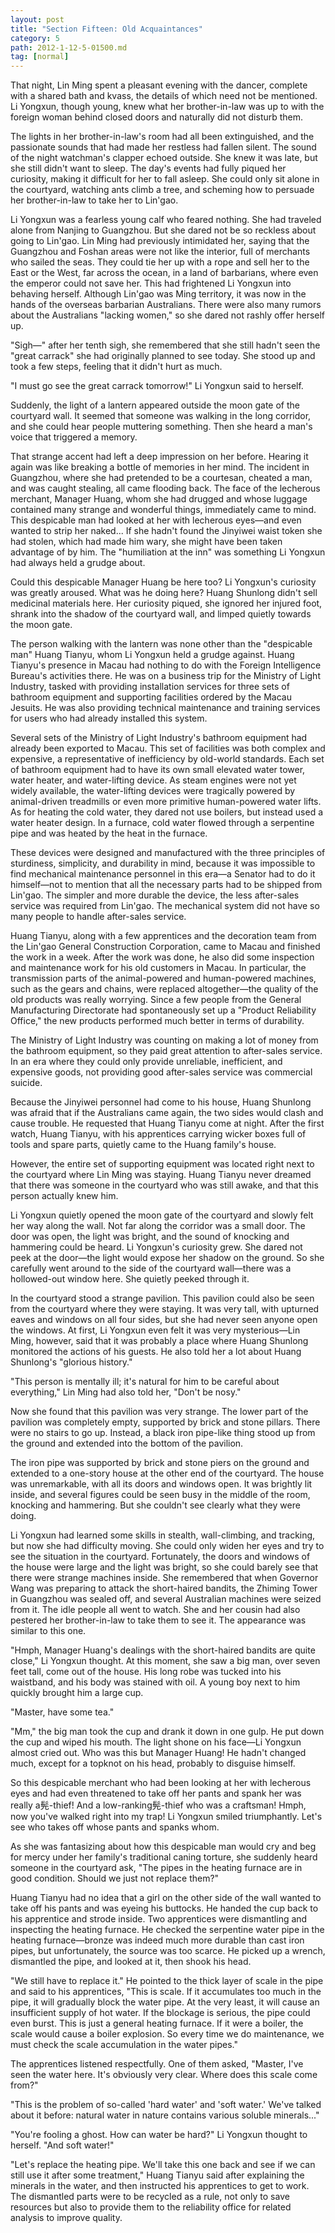 ```yaml
---
layout: post
title: "Section Fifteen: Old Acquaintances"
category: 5
path: 2012-1-12-5-01500.md
tag: [normal]
---
```


That night, Lin Ming spent a pleasant evening with the dancer, complete with a shared bath and kvass, the details of which need not be mentioned. Li Yongxun, though young, knew what her brother-in-law was up to with the foreign woman behind closed doors and naturally did not disturb them.

The lights in her brother-in-law's room had all been extinguished, and the passionate sounds that had made her restless had fallen silent. The sound of the night watchman's clapper echoed outside. She knew it was late, but she still didn't want to sleep. The day's events had fully piqued her curiosity, making it difficult for her to fall asleep. She could only sit alone in the courtyard, watching ants climb a tree, and scheming how to persuade her brother-in-law to take her to Lin'gao.

Li Yongxun was a fearless young calf who feared nothing. She had traveled alone from Nanjing to Guangzhou. But she dared not be so reckless about going to Lin'gao. Lin Ming had previously intimidated her, saying that the Guangzhou and Foshan areas were not like the interior, full of merchants who sailed the seas. They could tie her up with a rope and sell her to the East or the West, far across the ocean, in a land of barbarians, where even the emperor could not save her. This had frightened Li Yongxun into behaving herself. Although Lin'gao was Ming territory, it was now in the hands of the overseas barbarian Australians. There were also many rumors about the Australians "lacking women," so she dared not rashly offer herself up.

"Sigh—" after her tenth sigh, she remembered that she still hadn't seen the "great carrack" she had originally planned to see today. She stood up and took a few steps, feeling that it didn't hurt as much.

"I must go see the great carrack tomorrow!" Li Yongxun said to herself.

Suddenly, the light of a lantern appeared outside the moon gate of the courtyard wall. It seemed that someone was walking in the long corridor, and she could hear people muttering something. Then she heard a man's voice that triggered a memory.

That strange accent had left a deep impression on her before. Hearing it again was like breaking a bottle of memories in her mind. The incident in Guangzhou, where she had pretended to be a courtesan, cheated a man, and was caught stealing, all came flooding back. The face of the lecherous merchant, Manager Huang, whom she had drugged and whose luggage contained many strange and wonderful things, immediately came to mind. This despicable man had looked at her with lecherous eyes—and even wanted to strip her naked... If she hadn't found the Jinyiwei waist token she had stolen, which had made him wary, she might have been taken advantage of by him. The "humiliation at the inn" was something Li Yongxun had always held a grudge about.

Could this despicable Manager Huang be here too? Li Yongxun's curiosity was greatly aroused. What was he doing here? Huang Shunlong didn't sell medicinal materials here. Her curiosity piqued, she ignored her injured foot, shrank into the shadow of the courtyard wall, and limped quietly towards the moon gate.

The person walking with the lantern was none other than the "despicable man" Huang Tianyu, whom Li Yongxun held a grudge against. Huang Tianyu's presence in Macau had nothing to do with the Foreign Intelligence Bureau's activities there. He was on a business trip for the Ministry of Light Industry, tasked with providing installation services for three sets of bathroom equipment and supporting facilities ordered by the Macau Jesuits. He was also providing technical maintenance and training services for users who had already installed this system.

Several sets of the Ministry of Light Industry's bathroom equipment had already been exported to Macau. This set of facilities was both complex and expensive, a representative of inefficiency by old-world standards. Each set of bathroom equipment had to have its own small elevated water tower, water heater, and water-lifting device. As steam engines were not yet widely available, the water-lifting devices were tragically powered by animal-driven treadmills or even more primitive human-powered water lifts. As for heating the cold water, they dared not use boilers, but instead used a water heater design. In a furnace, cold water flowed through a serpentine pipe and was heated by the heat in the furnace.

These devices were designed and manufactured with the three principles of sturdiness, simplicity, and durability in mind, because it was impossible to find mechanical maintenance personnel in this era—a Senator had to do it himself—not to mention that all the necessary parts had to be shipped from Lin'gao. The simpler and more durable the device, the less after-sales service was required from Lin'gao. The mechanical system did not have so many people to handle after-sales service.

Huang Tianyu, along with a few apprentices and the decoration team from the Lin'gao General Construction Corporation, came to Macau and finished the work in a week. After the work was done, he also did some inspection and maintenance work for his old customers in Macau. In particular, the transmission parts of the animal-powered and human-powered machines, such as the gears and chains, were replaced altogether—the quality of the old products was really worrying. Since a few people from the General Manufacturing Directorate had spontaneously set up a "Product Reliability Office," the new products performed much better in terms of durability.

The Ministry of Light Industry was counting on making a lot of money from the bathroom equipment, so they paid great attention to after-sales service. In an era where they could only provide unreliable, inefficient, and expensive goods, not providing good after-sales service was commercial suicide.

Because the Jinyiwei personnel had come to his house, Huang Shunlong was afraid that if the Australians came again, the two sides would clash and cause trouble. He requested that Huang Tianyu come at night. After the first watch, Huang Tianyu, with his apprentices carrying wicker boxes full of tools and spare parts, quietly came to the Huang family's house.

However, the entire set of supporting equipment was located right next to the courtyard where Lin Ming was staying. Huang Tianyu never dreamed that there was someone in the courtyard who was still awake, and that this person actually knew him.

Li Yongxun quietly opened the moon gate of the courtyard and slowly felt her way along the wall. Not far along the corridor was a small door. The door was open, the light was bright, and the sound of knocking and hammering could be heard. Li Yongxun's curiosity grew. She dared not peek at the door—the light would expose her shadow on the ground. So she carefully went around to the side of the courtyard wall—there was a hollowed-out window here. She quietly peeked through it.

In the courtyard stood a strange pavilion. This pavilion could also be seen from the courtyard where they were staying. It was very tall, with upturned eaves and windows on all four sides, but she had never seen anyone open the windows. At first, Li Yongxun even felt it was very mysterious—Lin Ming, however, said that it was probably a place where Huang Shunlong monitored the actions of his guests. He also told her a lot about Huang Shunlong's "glorious history."

"This person is mentally ill; it's natural for him to be careful about everything," Lin Ming had also told her, "Don't be nosy."

Now she found that this pavilion was very strange. The lower part of the pavilion was completely empty, supported by brick and stone pillars. There were no stairs to go up. Instead, a black iron pipe-like thing stood up from the ground and extended into the bottom of the pavilion.

The iron pipe was supported by brick and stone piers on the ground and extended to a one-story house at the other end of the courtyard. The house was unremarkable, with all its doors and windows open. It was brightly lit inside, and several figures could be seen busy in the middle of the room, knocking and hammering. But she couldn't see clearly what they were doing.

Li Yongxun had learned some skills in stealth, wall-climbing, and tracking, but now she had difficulty moving. She could only widen her eyes and try to see the situation in the courtyard. Fortunately, the doors and windows of the house were large and the light was bright, so she could barely see that there were strange machines inside. She remembered that when Governor Wang was preparing to attack the short-haired bandits, the Zhiming Tower in Guangzhou was sealed off, and several Australian machines were seized from it. The idle people all went to watch. She and her cousin had also pestered her brother-in-law to take them to see it. The appearance was similar to this one.

"Hmph, Manager Huang's dealings with the short-haired bandits are quite close," Li Yongxun thought. At this moment, she saw a big man, over seven feet tall, come out of the house. His long robe was tucked into his waistband, and his body was stained with oil. A young boy next to him quickly brought him a large cup.

"Master, have some tea."

"Mm," the big man took the cup and drank it down in one gulp. He put down the cup and wiped his mouth. The light shone on his face—Li Yongxun almost cried out. Who was this but Manager Huang! He hadn't changed much, except for a topknot on his head, probably to disguise himself.

So this despicable merchant who had been looking at her with lecherous eyes and had even threatened to take off her pants and spank her was really a髡-thief! And a low-ranking髡-thief who was a craftsman! Hmph, now you've walked right into my trap! Li Yongxun smiled triumphantly. Let's see who takes off whose pants and spanks whom.

As she was fantasizing about how this despicable man would cry and beg for mercy under her family's traditional caning torture, she suddenly heard someone in the courtyard ask, "The pipes in the heating furnace are in good condition. Should we just not replace them?"

Huang Tianyu had no idea that a girl on the other side of the wall wanted to take off his pants and was eyeing his buttocks. He handed the cup back to his apprentice and strode inside. Two apprentices were dismantling and inspecting the heating furnace. He checked the serpentine water pipe in the heating furnace—bronze was indeed much more durable than cast iron pipes, but unfortunately, the source was too scarce. He picked up a wrench, dismantled the pipe, and looked at it, then shook his head.

"We still have to replace it." He pointed to the thick layer of scale in the pipe and said to his apprentices, "This is scale. If it accumulates too much in the pipe, it will gradually block the water pipe. At the very least, it will cause an insufficient supply of hot water. If the blockage is serious, the pipe could even burst. This is just a general heating furnace. If it were a boiler, the scale would cause a boiler explosion. So every time we do maintenance, we must check the scale accumulation in the water pipes."

The apprentices listened respectfully. One of them asked, "Master, I've seen the water here. It's obviously very clear. Where does this scale come from?"

"This is the problem of so-called 'hard water' and 'soft water.' We've talked about it before: natural water in nature contains various soluble minerals..."

"You're fooling a ghost. How can water be hard?" Li Yongxun thought to herself. "And soft water!"

"Let's replace the heating pipe. We'll take this one back and see if we can still use it after some treatment," Huang Tianyu said after explaining the minerals in the water, and then instructed his apprentices to get to work. The dismantled parts were to be recycled as a rule, not only to save resources but also to provide them to the reliability office for related analysis to improve quality.
